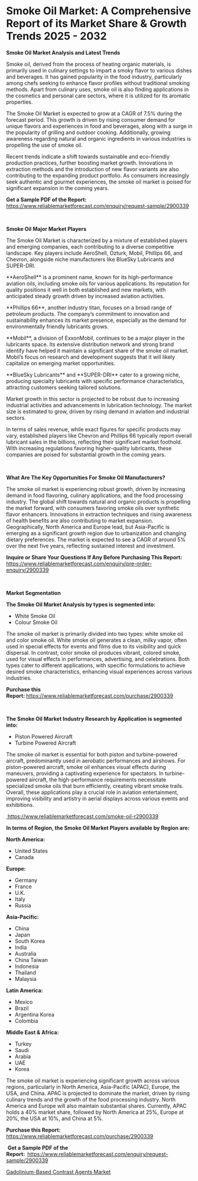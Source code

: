 <p><h1>Smoke Oil Market: A Comprehensive Report of its Market Share & Growth Trends 2025 - 2032</h1></p><p><strong>Smoke Oil Market Analysis and Latest Trends</strong></p>
<p><p>Smoke oil, derived from the process of heating organic materials, is primarily used in culinary settings to impart a smoky flavor to various dishes and beverages. It has gained popularity in the food industry, particularly among chefs seeking to enhance flavor profiles without traditional smoking methods. Apart from culinary uses, smoke oil is also finding applications in the cosmetics and personal care sectors, where it is utilized for its aromatic properties.</p><p>The Smoke Oil Market is expected to grow at a CAGR of 7.5% during the forecast period. This growth is driven by rising consumer demand for unique flavors and experiences in food and beverages, along with a surge in the popularity of grilling and outdoor cooking. Additionally, growing awareness regarding natural and organic ingredients in various industries is propelling the use of smoke oil. </p><p>Recent trends indicate a shift towards sustainable and eco-friendly production practices, further boosting market growth. Innovations in extraction methods and the introduction of new flavor variants are also contributing to the expanding product portfolio. As consumers increasingly seek authentic and gourmet experiences, the smoke oil market is poised for significant expansion in the coming years.</p></p>
<p><strong>Get a Sample PDF of the Report:&nbsp;</strong> <a href="https://www.reliablemarketforecast.com/enquiry/request-sample/2900339?utm_campaign=2324&utm_medium=2&utm_source=Github&utm_content=ia&utm_term=16032025&utm_id=smoke-oil">https://www.reliablemarketforecast.com/enquiry/request-sample/2900339</a></p>
<p>&nbsp;</p>
<p><strong>Smoke Oil Major Market Players</strong></p>
<p><p>The Smoke Oil Market is characterized by a mixture of established players and emerging companies, each contributing to a diverse competitive landscape. Key players include AeroShell, Ozturk, Mobil, Phillips 66, and Chevron, alongside niche manufacturers like BlueSky Lubricants and SUPER-DRI.</p><p>**AeroShell** is a prominent name, known for its high-performance aviation oils, including smoke oils for various applications. Its reputation for quality positions it well in both established and new markets, with anticipated steady growth driven by increased aviation activities.</p><p>**Phillips 66**, another industry titan, focuses on a broad range of petroleum products. The company’s commitment to innovation and sustainability enhances its market presence, especially as the demand for environmentally friendly lubricants grows.</p><p>**Mobil**, a division of ExxonMobil, continues to be a major player in the lubricants space. Its extensive distribution network and strong brand identify have helped it maintain a significant share of the smoke oil market. Mobil’s focus on research and development suggests that it will likely capitalize on emerging market opportunities.</p><p>**BlueSky Lubricants** and **SUPER-DRI** cater to a growing niche, producing specialty lubricants with specific performance characteristics, attracting customers seeking tailored solutions.</p><p>Market growth in this sector is projected to be robust due to increasing industrial activities and advancements in lubrication technology. The market size is estimated to grow, driven by rising demand in aviation and industrial sectors.</p><p>In terms of sales revenue, while exact figures for specific products may vary, established players like Chevron and Phillips 66 typically report overall lubricant sales in the billions, reflecting their significant market foothold. With increasing regulations favoring higher-quality lubricants, these companies are poised for substantial growth in the coming years.</p></p>
<p>&nbsp;</p>
<p><strong>What Are The Key Opportunities For Smoke Oil Manufacturers?</strong></p>
<p><p>The smoke oil market is experiencing robust growth, driven by increasing demand in food flavoring, culinary applications, and the food processing industry. The global shift towards natural and organic products is propelling the market forward, with consumers favoring smoke oils over synthetic flavor enhancers. Innovations in extraction techniques and rising awareness of health benefits are also contributing to market expansion. Geographically, North America and Europe lead, but Asia-Pacific is emerging as a significant growth region due to urbanization and changing dietary preferences. The market is expected to see a CAGR of around 5% over the next five years, reflecting sustained interest and investment.</p></p>
<p><strong>Inquire or Share Your Questions If Any Before Purchasing This Report:</strong> <a href="https://www.reliablemarketforecast.com/enquiry/pre-order-enquiry/2900339?utm_campaign=2324&utm_medium=2&utm_source=Github&utm_content=ia&utm_term=16032025&utm_id=smoke-oil">https://www.reliablemarketforecast.com/enquiry/pre-order-enquiry/2900339</a></p>
<p>&nbsp;</p>
<p><strong>Market Segmentation</strong></p>
<p><strong>The Smoke Oil Market Analysis by types is segmented into:</strong></p>
<p><ul><li>White Smoke Oil</li><li>Colour Smoke Oil</li></ul></p>
<p><p>The smoke oil market is primarily divided into two types: white smoke oil and color smoke oil. White smoke oil generates a clean, milky vapor, often used in special effects for events and films due to its visibility and quick dispersal. In contrast, color smoke oil produces vibrant, colored smoke, used for visual effects in performances, advertising, and celebrations. Both types cater to different applications, with specific formulations to achieve desired smoke characteristics, enhancing visual experiences across various industries.</p></p>
<p><strong>Purchase this Report:&nbsp;</strong><a href="https://www.reliablemarketforecast.com/purchase/2900339?utm_campaign=2324&utm_medium=2&utm_source=Github&utm_content=ia&utm_term=16032025&utm_id=smoke-oil">https://www.reliablemarketforecast.com/purchase/2900339</a></p>
<p>&nbsp;</p>
<p><strong>The Smoke Oil Market Industry Research by Application is segmented into:</strong></p>
<p><ul><li>Piston Powered Aircraft</li><li>Turbine Powered Aircraft</li></ul></p>
<p><p>The smoke oil market is essential for both piston and turbine-powered aircraft, predominantly used in aerobatic performances and airshows. For piston-powered aircraft, smoke oil enhances visual effects during maneuvers, providing a captivating experience for spectators. In turbine-powered aircraft, the high-performance requirements necessitate specialized smoke oils that burn efficiently, creating vibrant smoke trails. Overall, these applications play a crucial role in aviation entertainment, improving visibility and artistry in aerial displays across various events and exhibitions.</p></p>
<p><a href="https://www.reliablemarketforecast.com/smoke-oil-r2900339?utm_campaign=2324&utm_medium=2&utm_source=Github&utm_content=ia&utm_term=16032025&utm_id=smoke-oil">&nbsp;https://www.reliablemarketforecast.com/smoke-oil-r2900339</a></p>
<p><strong>In terms of Region, the Smoke Oil Market Players available by Region are:</strong></p>
<p>
    <p> <strong> North America: </strong>
        <ul>
            <li>United States</li>
            <li>Canada</li>
        </ul>
        </p> 
    <p> <strong> Europe: </strong>
        <ul>
            <li>Germany</li>
            <li>France</li>
            <li>U.K.</li>
            <li>Italy</li>
            <li>Russia</li>
        </ul>
        </p> 
    <p> <strong> Asia-Pacific: </strong>
        <ul>
            <li>China</li>
            <li>Japan</li>
            <li>South Korea</li>
            <li>India</li>
            <li>Australia</li>
            <li>China Taiwan</li>
            <li>Indonesia</li>
            <li>Thailand</li>
            <li>Malaysia</li>
        </ul>
        </p> 
    <p> <strong> Latin America: </strong>
        <ul>
            <li>Mexico</li>
            <li>Brazil</li>
            <li>Argentina Korea</li>
            <li>Colombia</li>
        </ul>
        </p> 
    <p> <strong> Middle East & Africa: </strong>
        <ul>
            <li>Turkey</li>
            <li>Saudi</li>
            <li>Arabia</li>
            <li>UAE</li>
            <li>Korea</li>
        </ul>
    </p>
    </p>
<p><p>The smoke oil market is experiencing significant growth across various regions, particularly in North America, Asia-Pacific (APAC), Europe, the USA, and China. APAC is projected to dominate the market, driven by rising culinary trends and the growth of the food processing industry. North America and Europe will also maintain substantial shares. Currently, APAC holds a 40% market share, followed by North America at 25%, Europe at 20%, the USA at 10%, and China at 5%.</p></p>
<p><strong>Purchase this Report: </strong><a href="https://www.reliablemarketforecast.com/purchase/2900339?utm_campaign=2324&utm_medium=2&utm_source=Github&utm_content=ia&utm_term=16032025&utm_id=smoke-oil">https://www.reliablemarketforecast.com/purchase/2900339</a></p>
<p>&nbsp;<strong>Get a Sample PDF of the Report:&nbsp;&nbsp;</strong><a href="https://www.reliablemarketforecast.com/enquiry/request-sample/2900339?utm_campaign=2324&utm_medium=2&utm_source=Github&utm_content=ia&utm_term=16032025&utm_id=smoke-oil">https://www.reliablemarketforecast.com/enquiry/request-sample/2900339</a></p>
<p><strong></strong></p>
<p><p><a href="https://github.com/kbollin866/Market-Research-Report-List-1/blob/main/gadolinium-based-contrast-agents-market.md?utm_campaign=2324&utm_medium=2&utm_source=Github&utm_content=ia&utm_term=16032025&utm_id=smoke-oil">Gadolinium-Based Contrast Agents Market</a></p></p>